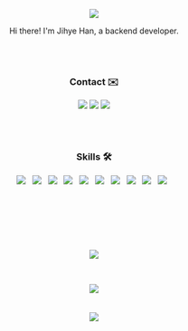 <p align="center">
  <img src="https://capsule-render.vercel.app/api?type=waving&color=gradient&height=200&section=header&text=JIHYE%20HAN&fontSize=50"/>
</p>

<p align="center">
  Hi there! I'm Jihye Han, a backend developer.
</p>
<br><br>


<h3 align="center">Contact ✉️</h3>
<p align="center">
  <a href="https://velog.io/@wisdom-one"><img src="https://img.shields.io/badge/Tech%20Blog-11B48A?style=flat-flat&logo=Vimeo&logoColor=white&link=https://velog.io/@hyeinisfree"/></a>
  <a href="mailto:haneh0714@gmail.com"><img src="http://img.shields.io/badge/Gmail-EA4335?style=flat&logo=Gmail&logoColor=white"></a>
  <a href="https://www.linkedin.com/in/jihyehan/" target="_blank"><img src="https://img.shields.io/badge/Linkedin-0A66C2?style=flat&logo=Linkedin&logoColor=white"/></a>
</p>
<br><br>

<h3 align="center">Skills 🛠</h3>
<p align="center">
  <img src="https://img.shields.io/badge/Java-007396?style=flat&logo=Java&logoColor=white"/></a> &nbsp
  <img src="https://img.shields.io/badge/C++-00599C?style=flat&logo=c%2B%2B&logoColor=white"/></a> &nbsp
  <img src="https://img.shields.io/badge/Spring Boot-6DB33F?style=flat&logo=Spring Boot&logoColor=white"/></a> &nbsp
  <img src="https://img.shields.io/badge/React-61DAFB?style=flat&logo=React&logoColor=white"/></a> &nbsp
  <img src="https://img.shields.io/badge/HTML-E34F26?style=flat&logo=HTML5&logoColor=white"/></a> &nbsp
  <img src="https://img.shields.io/badge/CSS-1572B6?style=flat&logo=CSS3&logoColor=white"/></a> &nbsp
  <img src="https://img.shields.io/badge/JavaScript-F7DF1E?style=flat&logo=JavaScript&logoColor=white"/></a> &nbsp
  <img src="https://img.shields.io/badge/Intellij-000000?style=flat&logo=Intellij IDEA&logoColor=white"/></a> &nbsp 
  <img src="https://img.shields.io/badge/WebStorm-000000?style=flat&logo=WebStorm&logoColor=white"/></a> &nbsp
  <img src="https://img.shields.io/badge/VS Code-007ACC?style=flat&logo=Visual Studio Code&logoColor=white"/></a> &nbsp 
</p>
<br><br><br><br><br>

<p align="center">
  <img src="http://mazassumnida.wtf/api/v2/generate_badge?boj=hanjihye0714"/>
</p>

<br>

<p align="center">
 <a href="https://github.com/anuraghazra/github-readme-stats">
    <img align="center" src="https://github-readme-stats.vercel.app/api?username=jihyehann&show_icos=true&theme=tokyonight" />
    <br/><br/><br/>
    <img align="center" src="https://github-readme-stats.vercel.app/api/top-langs/?username=jihyehann&layout=compact&theme=tokyonight" />
  </a>
</p>
<br><br><br>
